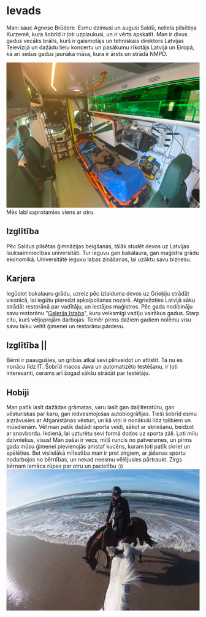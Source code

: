 # Ievads
Mani sauc Agnese Brūdere. Esmu dzimusi un augusi Saldū, neliela pilsētiņa Kurzemē, kura šobrīd ir ļoti uzplaukusi, un ir vērts apskatīt. Man ir divus gadus vecāks brālis, kurš ir gaismotājs un tehniskais direktors Latvijas Televīzijā un dažādu lielu koncertu un pasākumu rīkotājs Latvijā un Eiropā, kā arī sešus gadus jaunāka māsa, kura ir ārsts un strādā NMPD.

![This is an image](img/nmpd.jpg)
Mēs labi saprotamies viens ar otru.

## Izglītība
Pēc Saldus pilsētas ģimnāzijas beigšanas, tālāk studēt devos uz Latvijas lauksaimniecības universitāti. Tur ieguvu gan bakalaura, gan maģistra grādu ekonomikā. Universitātē ieguvu labas zināšanas, lai uzāktu savu biznesu.

## Karjera
Iegūstot bakalauru grādu, uzreiz pēc izlaiduma devos uz Grieķiju strādāt viesnīcā, lai iegūtu pieredzi apkalpošanas nozarē. Atgriežoties Latvijā sāku strādāt restorānā par vadītāju, un iestājos maģistros. Pēc gada nodibināju savu restorānu "[Galerija Istaba](https://www.facebook.com/galerijaISTABA)", kuru veiksmīgi vadīju vairākus gadus. Starp citu, kurš vēljoprojām darbojas. Tomēr pirms dažiem gadiem nolēmu visu savu laiku veltīt ģimenei un restorānu pārdevu. 

## Izglītība ||
Bērni ir paaugušies, un gribās atkal sevi pilnveidot un attīstīt. Tā nu es nonācu līdz IT. Šobrīd macos Java un automatizēto testēšanu, ir ļoti interesanti, cerams arī šogad sākšu strādāt par testētāju.

## Hobiji
Man patīk lasīt dažādas grāmatas, varu lasīt gan daiļliteratūru, gan vēsturiskas par karu, gan iedvesmojošas autobiogrāfijas. Tieši šobrīd esmu aizrāvusies ar Afganistānas vēsturi, un kā viņi ir nonākuši līdz talibiem un mūsdienām. 
Vēl man patīk dažādi sporta veidi, sākot ar skriešanu, beidzot ar snovbordu. Ikdienā, lai uzturētu sevi formā dodos uz sporta zāli. Ļoti mīlu dzīvniekus, visus! Man pašai ir vecs, mīļš runcis no patversmes, un pirms gada mūsu ģimenei pievienojās amstaf kucēns, kuram ļoti patīk skriet un spēlēties. Bet vislielākā mīlestība man ir pret zirgiem, ar jāšanas sportu nodarbojos no bērnības, un nekad neesmu vēlējusies pārtraukt. Zirgs bērnam iemāca rūpes par otru un pacietību :))
![This is an image](img/horse.jpg)
